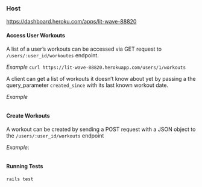 ### Host
https://dashboard.heroku.com/apps/lit-wave-88820

#### Access User Workouts
A list of a user’s workouts can be accessed via GET request to  `/users/:user_id/workoutes` endpoint.

*Example*
`curl https://lit-wave-88820.herokuapp.com/users/1/workouts`

A client can get a list of workouts it doesn’t know about yet by passing a the query_parameter  `created_since`  with its last known workout date.

*Example*
```curl https://lit-wave-88820.herokuapp.com/users/1/workouts\?created_since\=2021-03-16T04:55:45.070Z
```

#### Create Workouts
A workout can be created by sending a POST request with a JSON object to the `/users/:user_id/workouts` endpoint

*Example*:
```curl -d '{"workout": {"date": "2021-03-15T04:55:45.197Z", "duration": 90}}' -H 'Content-type: application/json' https://lit-wave-88820.herokuapp.com/users/1/workouts
```

#### Running Tests
`rails test`

